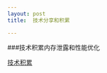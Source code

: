 ```yaml
---
layout: post
title:  技术分享和积累

---
```


###技术积累内存泄露和性能优化

[技术积累](http://guysdrinkcoffee.github.io/_post/2016-2-16-tech.md)

